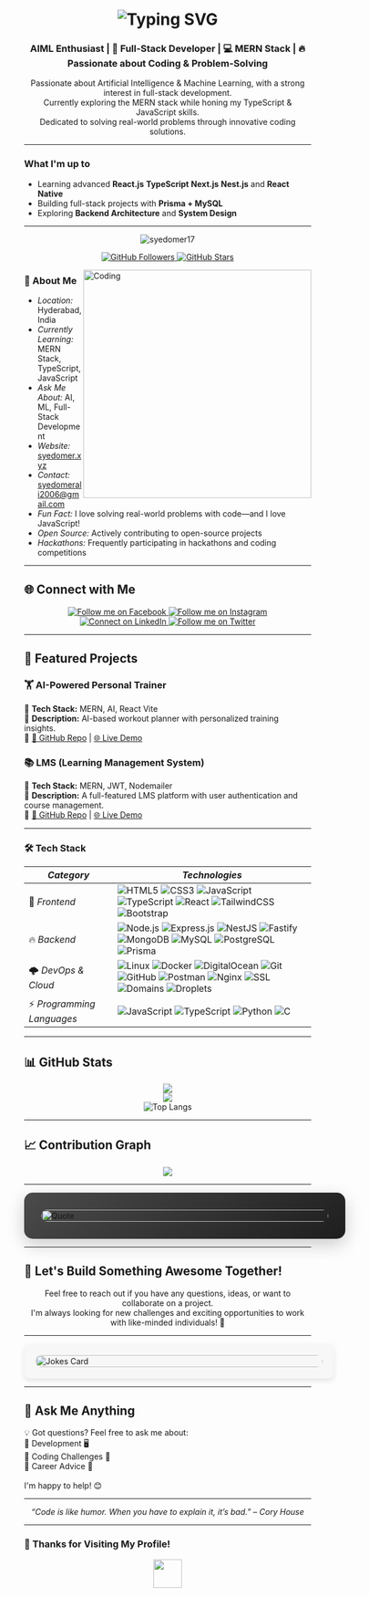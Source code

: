 <h1 align="center">
  <img src="https://readme-typing-svg.demolab.com?font=Fira+Code&size=30&pause=1000&color=00E6FF&center=true&vCenter=true&width=500&height=60&lines=Hi,+I'm+Syed+Omer+Ali;MERN+Stack+Developer;Passionate+Developer!" alt="Typing SVG">
</h1>

<h3 align="center"> AIML Enthusiast | 🚀 Full-Stack Developer | 💻 MERN Stack | 🔥 Passionate about Coding & Problem-Solving </h3>


<p align="center">
  Passionate about Artificial Intelligence & Machine Learning, with a strong interest in full-stack development. <br>
  Currently exploring the MERN stack while honing my TypeScript & JavaScript skills. <br>
  Dedicated to solving real-world problems through innovative coding solutions.
</p>

---

### What I'm up to
- Learning advanced **React.js** **TypeScript** **Next.js** **Nest.js** and **React Native**
- Building full-stack projects with **Prisma + MySQL**
- Exploring **Backend Architecture** and **System Design**

---

<p align="center">
  <img src="https://komarev.com/ghpvc/?username=syedomer17&label=Profile%20Views&color=0e75b6&style=flat-square" alt="syedomer17" />
</p>

<p align="center">
  <a href="https://github.com/syedomer17" target="_blank">
    <img src="https://img.shields.io/github/followers/syedomer17?label=Followers&style=social" alt="GitHub Followers" />
  </a>
  <a href="https://github.com/syedomer17" target="_blank">
    <img src="https://img.shields.io/github/stars/syedomer17?affiliations=OWNER%2CCOLLABORATOR&style=social" alt="GitHub Stars" />
  </a>
</p>

<img align="right" alt="Coding" width="400" 
src="https://user-images.githubusercontent.com/74038190/229223263-cf2e4b07-2615-4f87-9c38-e37600f8381a.gif" 
style="transition: transform 0.3s; display: block; margin: auto;" 
title="Keep Coding!" 
onmouseover="this.style.transform='scale(1.1)'" 
onmouseout="this.style.transform='scale(1)'">

### 📍 About Me  
- *Location:* Hyderabad, India  
- *Currently Learning:* MERN Stack, TypeScript, JavaScript  
- *Ask Me About:* AI, ML, Full-Stack Development  
- *Website:* [syedomer.xyz](https://syedomer.xyz)  
- *Contact:* [syedomerali2006@gmail.com](mailto:syedomerali2006@gmail.com)  
- *Fun Fact:* I love solving real-world problems with code—and I love JavaScript!  
- *Open Source:* Actively contributing to open-source projects  
- *Hackathons:* Frequently participating in hackathons and coding competitions

---

## 🌐 Connect with Me  

<p align="center">
  <a href="https://www.facebook.com/share/15dm4xpa4T/" target="_blank">
    <img src="https://img.shields.io/badge/Facebook-1877F2?style=for-the-badge&logo=facebook&logoColor=white" title="Follow me on Facebook">
  </a>  
  <a href="https://www.instagram.com/syedomer934/profilecard/?igsh=bGxqaGcxOXZ1NXg2" target="_blank">
    <img src="https://img.shields.io/badge/Instagram-E4405F?style=for-the-badge&logo=instagram&logoColor=white" title="Follow me on Instagram">
  </a>  
  <a href="https://www.linkedin.com/in/syed-omer-ali-b73501324" target="_blank">
    <img src="https://img.shields.io/badge/LinkedIn-0A66C2?style=for-the-badge&logo=linkedin&logoColor=white" title="Connect on LinkedIn">
  </a>  
  <a href="https://x.com/SyedOmerAl20006" target="_blank">
    <img src="https://img.shields.io/badge/Twitter-000000?style=for-the-badge&logo=twitter&logoColor=white" title="Follow me on Twitter">
  </a>  
</p>

---

## 🚀 Featured Projects  
### 🏋 AI-Powered Personal Trainer  
🔹 **Tech Stack:** MERN, AI, React Vite  
🔹 **Description:** AI-based workout planner with personalized training insights.  
🔹 [🔗 GitHub Repo](https://github.com/syedomer17/AI-Powered-Personal-Trainer-MERN) | [🌐 Live Demo](https://workout.syedomer.xyz)  

### 📚 LMS (Learning Management System)  
🔹 **Tech Stack:** MERN, JWT, Nodemailer  
🔹 **Description:** A full-featured LMS platform with user authentication and course management.  
🔹 [🔗 GitHub Repo](https://github.com/syedomer17/Learning-Management-System) | [🌐 Live Demo](https://lms-demo.com)  

---


### 🛠 Tech Stack   

| *Category*                 | *Technologies* |
|------------------------------|----------------------------------------------------------------------------------------------------------------------------------------------------------------------------------------------------------------------------------------------------------------------------------------------------------------------------------------------------------------------------------|
| 🚀 *Frontend*               | ![HTML5](https://img.shields.io/badge/HTML5-E34F26?style=for-the-badge&logo=html5&logoColor=white) ![CSS3](https://img.shields.io/badge/CSS3-1572B6?style=for-the-badge&logo=css3&logoColor=white) ![JavaScript](https://img.shields.io/badge/JavaScript-F7DF1E?style=for-the-badge&logo=javascript&logoColor=black) ![TypeScript](https://img.shields.io/badge/TypeScript-3178C6?style=for-the-badge&logo=typescript&logoColor=white) ![React](https://img.shields.io/badge/React-61DAFB?style=for-the-badge&logo=react&logoColor=black) ![TailwindCSS](https://img.shields.io/badge/TailwindCSS-38B2AC?style=for-the-badge&logo=tailwind-css&logoColor=white) ![Bootstrap](https://img.shields.io/badge/Bootstrap-7952B3?style=for-the-badge&logo=bootstrap&logoColor=white) |
| 🔥 *Backend*               | ![Node.js](https://img.shields.io/badge/Node.js-339933?style=for-the-badge&logo=node.js&logoColor=white) ![Express.js](https://img.shields.io/badge/Express.js-404D59?style=for-the-badge&logo=express&logoColor=white) ![NestJS](https://img.shields.io/badge/nestjs-%23E0234E.svg?style=for-the-badge&logo=nestjs&logoColor=white) ![Fastify](https://img.shields.io/badge/fastify-%23000000.svg?style=for-the-badge&logo=fastify&logoColor=white) ![MongoDB](https://img.shields.io/badge/MongoDB-47A248?style=for-the-badge&logo=mongodb&logoColor=white) ![MySQL](https://img.shields.io/badge/MySQL-4479A1?style=for-the-badge&logo=mysql&logoColor=white) ![PostgreSQL](https://img.shields.io/badge/PostgreSQL-336791?style=for-the-badge&logo=postgresql&logoColor=white) ![Prisma](https://img.shields.io/badge/Prisma-2D3748?style=for-the-badge&logo=prisma&logoColor=white)|
| 🌩 *DevOps & Cloud*        | ![Linux](https://img.shields.io/badge/Linux-FCC624?style=for-the-badge&logo=linux&logoColor=black) ![Docker](https://img.shields.io/badge/Docker-2496ED?style=for-the-badge&logo=docker&logoColor=white) ![DigitalOcean](https://img.shields.io/badge/Digital_Ocean-0080FF?style=for-the-badge&logo=digitalocean&logoColor=white) ![Git](https://img.shields.io/badge/Git-F05032?style=for-the-badge&logo=git&logoColor=white) ![GitHub](https://img.shields.io/badge/GitHub-181717?style=for-the-badge&logo=github&logoColor=white) ![Postman](https://img.shields.io/badge/Postman-FF6C37?style=for-the-badge&logo=postman&logoColor=white) ![Nginx](https://img.shields.io/badge/Nginx-009639?style=for-the-badge&logo=nginx&logoColor=white) ![SSL](https://img.shields.io/badge/SSL-Secure-green?style=for-the-badge&logo=letsencrypt&logoColor=white) ![Domains](https://img.shields.io/badge/Domains-Important-red?style=for-the-badge&logo=google-domains&logoColor=white) ![Droplets](https://img.shields.io/badge/Droplets-blue?style=for-the-badge&logo=digitalocean&logoColor=white) |
| ⚡ *Programming Languages* | ![JavaScript](https://img.shields.io/badge/JavaScript-F7DF1E?style=for-the-badge&logo=javascript&logoColor=black) ![TypeScript](https://img.shields.io/badge/TypeScript-3178C6?style=for-the-badge&logo=typescript&logoColor=white) ![Python](https://img.shields.io/badge/Python-3776AB?style=for-the-badge&logo=python&logoColor=white) ![C](https://img.shields.io/badge/C-00599C?style=for-the-badge&logo=c&logoColor=white) |


---

## 📊 GitHub Stats  
<p align="center">
  <img src="https://github-readme-stats.vercel.app/api?username=syedomer17&theme=dark&hide_border=false&include_all_commits=false&count_private=false"/><br/>
  <img src="https://github-readme-streak-stats.herokuapp.com/?user=syedomer17&theme=dark&hide_border=false"/><br/>
 <img 
    src="https://github-readme-stats.vercel.app/api/top-langs/?username=syedomer17&theme=dark&hide_border=false" 
    alt="Top Langs" 
  />
</p>

---

## 📈 Contribution Graph  
<p align="center">
  <img src="https://github-readme-activity-graph.vercel.app/graph?username=syedomer17&theme=react-dark" />
</p>

---

<div style="width: 100%; display: flex; justify-content: center; align-items: center; padding: 30px; background: linear-gradient(145deg, #4b4b4b, #1e1e1e); border-radius: 15px; box-shadow: 0 10px 30px rgba(0, 0, 0, 0.2); transform: scale(1); transition: transform 0.3s ease;">
  <img src="https://quotes-github-readme.vercel.app/api?type=horizontal&theme=dark" alt="Quote" style="width: 100%; max-width: 900px; border-radius: 15px; transition: transform 0.3s ease;">
</div>

---

## 👥 Let's Build Something Awesome Together!  
<p align="center">
  Feel free to reach out if you have any questions, ideas, or want to collaborate on a project. <br>
  I'm always looking for new challenges and exciting opportunities to work with like-minded individuals! 🚀
</p>

---

<div style="width: 100%; display: flex; justify-content: center; padding: 20px; background-color: #f7f7f7; border-radius: 10px; box-shadow: 0 4px 10px rgba(0, 0, 0, 0.1);">
  <img src="https://readme-jokes.vercel.app/api" alt="Jokes Card" style="width: 100%; max-width: 800px; border-radius: 10px;">
</div>

---

## 💬 Ask Me Anything  
💡 Got questions? Feel free to ask me about:  
🔹 Development 🖥  
🔹 Coding Challenges 🧠  
🔹 Career Advice 🎯  
<br> I'm happy to help! 😊

---

<p align="center"><i>“Code is like humor. When you have to explain it, it’s bad.” – Cory House</i></p>

---

### 🎯 Thanks for Visiting My Profile!  
<p align="center">
  <img src="https://media.giphy.com/media/hvRJCLFzcasrR4ia7z/giphy.gif" width="50px">
</p>



